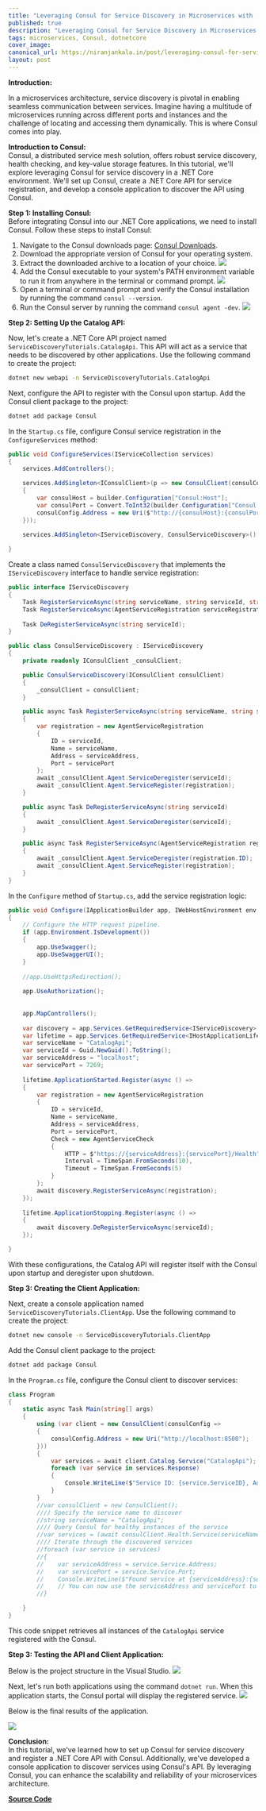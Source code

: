 ```yaml
---
title: "Leveraging Consul for Service Discovery in Microservices with .NET Core"
published: true
description: "Leveraging Consul for Service Discovery in Microservices with .NET Core"
tags: microservices, Consul, dotnetcore
cover_image: 
canonical_url: https://niranjankala.in/post/leveraging-consul-for-service-discovery-in-microservices-with-net-core
layout: post
---
```


**Introduction:**

In a microservices architecture, service discovery is pivotal in enabling seamless communication between services. Imagine having a multitude of microservices running across different ports and instances and the challenge of locating and accessing them dynamically. This is where Consul comes into play.

**Introduction to Consul:**   
Consul, a distributed service mesh solution, offers robust service discovery, health checking, and key-value storage features. In this tutorial, we'll explore leveraging Consul for service discovery in a .NET Core environment. We'll set up Consul, create a .NET Core API for service registration, and develop a console application to discover the API using Consul.

**Step 1: Installing Consul:**   
Before integrating Consul into our .NET Core applications, we need to install Consul. Follow these steps to install Consul:
1. Navigate to the Consul downloads page: [Consul Downloads](https://www.consul.io/downloads).
2. Download the appropriate version of Consul for your operating system.
3. Extract the downloaded archive to a location of your choice.
   ![](https://blogger.googleusercontent.com/img/b/R29vZ2xl/AVvXsEhLNB_O20rYcepA5ODJRdCffeK37qz-MYZjLcInaiwtkVm8-1XHpBA3SDQGZkc1L1Ab_US7ZT_qoStCOIDch9l4AxNEc8KWGcN_R8qVkyiNVyrIjc6A6977X9s0n3UOmzHAdvfVkWYgbZxUMleBSCP_X5_0X1ryJ2baoOPhC8CG_ziteOqU_otBbYla2TUk/s16000/1_Download_Consul.png)
4. Add the Consul executable to your system's PATH environment variable to run it from anywhere in the terminal or command prompt.
   ![](https://blogger.googleusercontent.com/img/b/R29vZ2xl/AVvXsEiEwYrThFbQ4AvE5uZS3MNhYS3SO1BfncwPJf7I3zNeL5LREBZiiVi5My-UBmRLiEyFETF2IcMWYYOjP-l3d3wyI6bG89EfS1ykaFANQJbyqqkVCVQq4vgcdRqFG-9SnipIZ-Cs8cydcJyfb3Sxz82pGjgx7EAP49X5MPmph-YVmDffdPaxehZgDW0dI30Z/s16000/2_Consul_Path_Entry.png)
5. Open a terminal or command prompt and verify the Consul installation by running the command `consul --version`.
6.  Run the Consul server by running the command `consul agent -dev`.
    ![](https://blogger.googleusercontent.com/img/b/R29vZ2xl/AVvXsEgra4ZM1W3hSk4CV3atChoayoMsqAjIXCHS-eyoJRbhaBbSckSb31GSl38foM4hfbHqjjNAdObU8Cy280NroN0ANH5kV-eHwyMNTz2_5uRu4mNr-5sKXoqx3-qKgrEpW8Y_dP8fgzXJ2pt2M58yW8KlIx4G5sfigMLjYjzFk1JY4XCQ7LvxsF_9bij0goYs/s16000/3_Start_Consul_Agent.png) 
    


**Step 2: Setting Up the Catalog API:**

Now, let's create a .NET Core API project named `ServiceDiscoveryTutorials.CatalogApi`. This API will act as a service that needs to be discovered by other applications. Use the following command to create the project:
```bash
dotnet new webapi -n ServiceDiscoveryTutorials.CatalogApi
```
Next, configure the API to register with the Consul upon startup. Add the Consul client package to the project:
```bash
dotnet add package Consul
```
In the `Startup.cs` file, configure Consul service registration in the `ConfigureServices` method:
```csharp
public void ConfigureServices(IServiceCollection services)
{
    services.AddControllers();

    services.AddSingleton<IConsulClient>(p => new ConsulClient(consulConfig =>
    {
        var consulHost = builder.Configuration["Consul:Host"];
        var consulPort = Convert.ToInt32(builder.Configuration["Consul:Port"]);
        consulConfig.Address = new Uri($"http://{consulHost}:{consulPort}");
    }));
    
    services.AddSingleton<IServiceDiscovery, ConsulServiceDiscovery>();

}
```
Create a class named `ConsulServiceDiscovery` that implements the `IServiceDiscovery` interface to handle service registration:
```csharp
public interface IServiceDiscovery
{
    Task RegisterServiceAsync(string serviceName, string serviceId, string serviceAddress, int servicePort);
    Task RegisterServiceAsync(AgentServiceRegistration serviceRegistration);
    
    Task DeRegisterServiceAsync(string serviceId);
}

public class ConsulServiceDiscovery : IServiceDiscovery
{
    private readonly IConsulClient _consulClient;

    public ConsulServiceDiscovery(IConsulClient consulClient)
    {
        _consulClient = consulClient;
    }

    public async Task RegisterServiceAsync(string serviceName, string serviceId, string serviceAddress, int servicePort)
    {
        var registration = new AgentServiceRegistration
        {
            ID = serviceId,
            Name = serviceName,
            Address = serviceAddress,
            Port = servicePort
        };
        await _consulClient.Agent.ServiceDeregister(serviceId);
        await _consulClient.Agent.ServiceRegister(registration);
    }

    public async Task DeRegisterServiceAsync(string serviceId)
    {
        await _consulClient.Agent.ServiceDeregister(serviceId);
    }

    public async Task RegisterServiceAsync(AgentServiceRegistration registration)
    {
        await _consulClient.Agent.ServiceDeregister(registration.ID);
        await _consulClient.Agent.ServiceRegister(registration);
    }
}
```
In the `Configure` method of `Startup.cs`, add the service registration logic:
```csharp
public void Configure(IApplicationBuilder app, IWebHostEnvironment env, IConsulClient consulClient)
{
    // Configure the HTTP request pipeline.
    if (app.Environment.IsDevelopment())
    {
        app.UseSwagger();
        app.UseSwaggerUI();
    }
    
    //app.UseHttpsRedirection();
    
    app.UseAuthorization();
    
    
    app.MapControllers();
    
    var discovery = app.Services.GetRequiredService<IServiceDiscovery>();
    var lifetime = app.Services.GetRequiredService<IHostApplicationLifetime>();
    var serviceName = "CatalogApi";
    var serviceId = Guid.NewGuid().ToString();
    var serviceAddress = "localhost";
    var servicePort = 7269;
    
    lifetime.ApplicationStarted.Register(async () =>
    {
        var registration = new AgentServiceRegistration
        {
            ID = serviceId,
            Name = serviceName,
            Address = serviceAddress,
            Port = servicePort,
            Check = new AgentServiceCheck
            {
                HTTP = $"https://{serviceAddress}:{servicePort}/Health",
                Interval = TimeSpan.FromSeconds(10),
                Timeout = TimeSpan.FromSeconds(5)
            }
        };
        await discovery.RegisterServiceAsync(registration);
    });
    
    lifetime.ApplicationStopping.Register(async () =>
    {
        await discovery.DeRegisterServiceAsync(serviceId);
    });

}
```
With these configurations, the Catalog API will register itself with the Consul upon startup and deregister upon shutdown.

**Step 3: Creating the Client Application:**

Next, create a console application named `ServiceDiscoveryTutorials.ClientApp`. Use the following command to create the project:
```bash
dotnet new console -n ServiceDiscoveryTutorials.ClientApp
```
Add the Consul client package to the project:
```bash
dotnet add package Consul
```
In the `Program.cs` file, configure the Consul client to discover services:
```csharp
class Program
{
    static async Task Main(string[] args)
    {
        using (var client = new ConsulClient(consulConfig =>
        {
            consulConfig.Address = new Uri("http://localhost:8500");
        }))
        {
            var services = await client.Catalog.Service("CatalogApi");
            foreach (var service in services.Response)
            {
                Console.WriteLine($"Service ID: {service.ServiceID}, Address: {service.ServiceAddress}, Port: {service.ServicePort}");
            }
        }
        //var consulClient = new ConsulClient();
        //// Specify the service name to discover
        //string serviceName = "CatalogApi";
        //// Query Consul for healthy instances of the service
        //var services = (await consulClient.Health.Service(serviceName, tag: null, passingOnly: true)).Response;
        //// Iterate through the discovered services
        //foreach (var service in services)
        //{
        //    var serviceAddress = service.Service.Address;
        //    var servicePort = service.Service.Port;
        //    Console.WriteLine($"Found service at {serviceAddress}:{servicePort}");
        //    // You can now use the serviceAddress and servicePort to communicate with the discovered service.
        //}

    }
}
```
This code snippet retrieves all instances of the `CatalogApi` service registered with the Consul.

**Step 3: Testing the API and Client Application:**   

Below is the project structure in the Visual Studio.
   ![](https://blogger.googleusercontent.com/img/b/R29vZ2xl/AVvXsEhPV8piCZ1dyMifvo1cnmIjzhusqRH_98De3NUc6aCtZKp2YHwaJ7G8A4w5vAiJNr6lFVfFgp5OV0S9pVEfUymkgZV41ko3r3tFYpTcjovjapOwnK_1MJ_JqCPWzpFEF0x86zNsnUCubKlztSbsjll1woOt36dDq-cNDf9fXF0Z2bbYm9XhjgBH8QNKBAm5/s2122/5_Project_Setup_Https_Port_Settings.png) 

Next, let's run both applications using the command `dotnet run`. When this application starts, the Consul portal will display the registered service.
![](https://blogger.googleusercontent.com/img/b/R29vZ2xl/AVvXsEjBHhutEGStgDvIulo_rm4KE1pDl7qE2s_F9RNJbFRjl1LhD4xiuSsGg_Cjs1M77f4MStU6xtkmQMSNVys6LtAfI0EdMuSE2ZYnK3IWLWVdDeRs7Clp78F-M2xZHnFw4i9uKHugkp0bO60zQVjPByvshE6t8EUbpXNfiwVVockajS1VPB9z1797bs6Iwk-2/s16000/6_Consul_Portal_State_After_Starting_Service.png) 

Below is the final results of the application.

![](https://blogger.googleusercontent.com/img/b/R29vZ2xl/AVvXsEi61agjLQZPXGDR6rznJw4Ba4BUfuOAgv3HSIeT0_norsBOay3ndCHGKFoweF52RNtxMGhDOyfpJ2il5zQ6k9rvinZCNv3RbtLLiZpnM0loSNueKhlw2HfB_5kvqxmUgMi9YNqXikkKPbZhchqPHsUo4w3IoNYCPpDpA4apFWlMWUvZAFqsxzPJmA0efDbe/s16000/7_Final_Demo.png) 




**Conclusion:**   
In this tutorial, we've learned how to set up Consul for service discovery and register a .NET Core API with Consul. Additionally, we've developed a console application to discover services using Consul's API. By leveraging Consul, you can enhance the scalability and reliability of your microservices architecture.


[**Source Code**](https://github.com/niranjankala/system-design-and-architecture/blob/main/microservices/src/ServiceDiscoveryTutorials)

